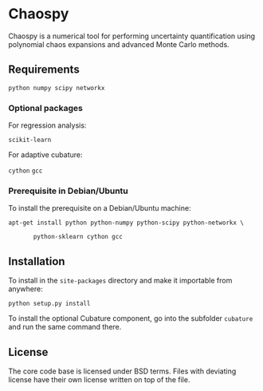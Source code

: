 
# Chaospy

Chaospy is a numerical tool for performing uncertainty
quantification using polynomial chaos expansions and advanced Monte
Carlo methods.

## Requirements

`python
numpy
scipy
networkx`

### Optional packages

For regression analysis:

`scikit-learn`

For adaptive cubature:

`cython`
`gcc`

### Prerequisite in Debian/Ubuntu

To install the prerequisite on a Debian/Ubuntu machine:

`apt-get install python python-numpy python-scipy python-networkx \`

`       python-sklearn cython gcc`

## Installation

To install in the `site-packages` directory and make it importable
from anywhere:

`python setup.py install`

To install the optional Cubature component, go into the subfolder
`cubature` and run the same command there.

## License

The core code base is licensed under BSD terms.
Files with deviating license have their own license written on top
of the file.

